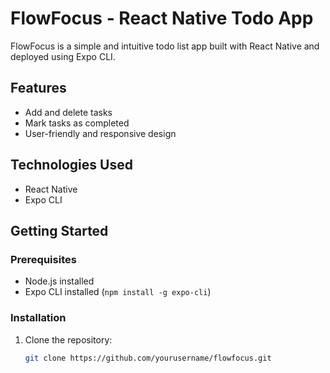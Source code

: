 # FlowFocus - React Native Todo App

FlowFocus is a simple and intuitive todo list app built with React Native and deployed using Expo CLI.

## Features

- Add and delete tasks
- Mark tasks as completed
- User-friendly and responsive design

## Technologies Used

- React Native
- Expo CLI

## Getting Started

### Prerequisites

- Node.js installed
- Expo CLI installed (`npm install -g expo-cli`)

### Installation

1. Clone the repository:

   ```bash
   git clone https://github.com/yourusername/flowfocus.git

